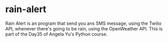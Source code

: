 # rain-alert
Rain Alert is an program that send you ans SMS message, using the Twilio API, whenever there's going to be rain, using the OpenWeather API. This is part of the Day35 of Angela Yu's Python course.
